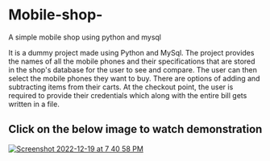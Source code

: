 # Mobile-shop-
A simple mobile shop using python and mysql

It is a dummy project made using Python and MySql. The project provides the names of all the mobile phones and their specifications that are stored in the shop's database for the user to see and compare. The user can then select the mobile phones they want to buy. There are options of adding and subtracting items from their carts. At the checkout point, the user is required to provide their credentials which along with the entire bill gets written in a file.

## Click on the below image to watch demonstration

<a href="https://youtu.be/0HPv8EmiBxs">![Screenshot 2022-12-19 at 7 40 58 PM](https://user-images.githubusercontent.com/86184935/208444813-7f4b41a3-d017-43c8-b1de-3da7536bc079.png)
